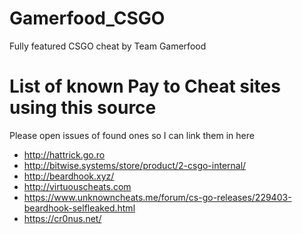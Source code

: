 # Gamerfood_CSGO
Fully featured CSGO cheat by Team Gamerfood

# List of known Pay to Cheat sites using this source
Please open issues of found ones so I can link them in here

* http://hattrick.go.ro
* http://bitwise.systems/store/product/2-csgo-internal/
* http://beardhook.xyz/
* http://virtuouscheats.com
* https://www.unknowncheats.me/forum/cs-go-releases/229403-beardhook-selfleaked.html
* https://cr0nus.net/

